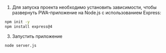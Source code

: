1) Для запуска проекта необходимо установить зависимости, чтобы развернуть PWA-приложение на Node.js с использованием Express:
  ```bash
  npm init -y
  npm install express@4
  ```
3) Запустить приложение
  ```bash
  node server.js
  ```

